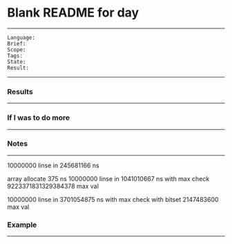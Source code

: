 # Blank README for day

---
```
Language: 
Brief: 
Scope: 
Tags: 
State: 
Result: 
```
---

### Results

---

### If I was to do more

---

### Notes

---

10000000 linse in 245681166 ns

array allocate 375 ns
10000000 linse in 1041010667 ns with max check
9223371831329384378 max val

10000000 linse in 3701054875 ns with  max check with bitset
2147483600 max val



### Example 

---